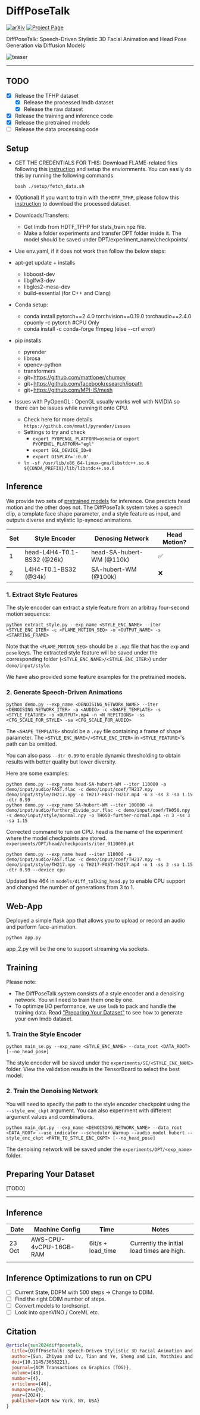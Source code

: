 # DiffPoseTalk

<a href='https://arxiv.org/abs/2310.00434/'><img alt="arXiv" src="https://img.shields.io/badge/arXiv-2310.00434-red?link=https%3A%2F%2Farxiv.org%2Fabs%2F2310.00434"></a>
<a href='https://raineggplant.github.io/DiffPoseTalk/'><img alt="Project Page" src="https://img.shields.io/badge/Project%20Page-blue?logo=github&labelColor=black&link=https%3A%2F%2Fraineggplant.github.io%2FDiffPoseTalk"></a>

DiffPoseTalk: Speech-Driven Stylistic 3D Facial Animation and Head Pose Generation via Diffusion Models

![teaser](./assets/teaser.jpg)

---

## TODO

- [x] Release the TFHP dataset
  - [x] Release the processed lmdb dataset
  - [x] Release the raw dataset
- [x] Release the training and inference code
- [x] Release the pretrained models
- [ ] Release the data processing code

## Setup

- GET THE CREDENTIALS FOR THIS: Download FLAME-related files following this [instruction](./models/data/README.md) and setup the enviornments. You can easily do this by running the following commands:
  ```shell
  bash ./setup/fetch_data.sh
  ```
- (Optional) If you want to train with the `HDTF_TFHP`, please follow this [instruction](./datasets/HDTF_TFHP/README.md) to download the processed dataset.

- Downloads/Transfers:
  - Get lmdb from HDTF_TFHP for stats_train.npz file. 
  - Make a folder experiments and transfer DPT folder inside it. The model should be saved under DPT/experiment_name/checkpoints/ 

- Use env.yaml, if it does not work then follow the below steps: 

- apt-get update + installs
  - libboost-dev
  - libglfw3-dev 
  - libgles2-mesa-dev
  - build-essential (for C++ and Clang)


- Conda setup: 
  - conda install pytorch==2.4.0 torchvision==0.19.0 torchaudio==2.4.0 cpuonly -c pytorch #CPU Only
  - conda install -c conda-forge ffmpeg (else --crf error)

- pip installs
  - pyrender
  - librosa
  - opencv-python
  - transformers 
  - git+https://github.com/mattloper/chumpy
  - git+https://github.com/facebookresearch/iopath
  - git+https://github.com/MPI-IS/mesh


- Issues with PyOpenGL : OpenGL usually works well with NVIDIA so there can be issues while running it onto CPU.
  - Check here for more details `https://github.com/mmatl/pyrender/issues`
  - Settings to try and check
    - `export PYOPENGL_PLATFORM=osmesa` or `export PYOPENGL_PLATFORM="egl"`
    - `export EGL_DEVICE_ID=0` 
    - `export DISPLAY=':0.0'`
  - `ln -sf /usr/lib/x86_64-linux-gnu/libstdc++.so.6 ${CONDA_PREFIX}/lib/libstdc++.so.6`

## Inference

We provide two sets of [pretrained models](https://drive.google.com/drive/folders/1pOwtK95u8O1qG_CiRdD8YcvuKSlFEk-b?usp=sharing) for inference. One predicts head motion and the other does not. The DiffPoseTalk system takes a speech clip, a template face shape parameter, and a style feature as input, and outputs diverse and stylistic lip-synced animations.

| Set  | Style Encoder              | Denosing Network          | Head Motion? |
| ---- | -------------------------- | ------------------------- | ------------ |
| 1    | head-L4H4-T0.1-BS32 (@26k) | head-SA-hubert-WM (@110k) | ✅            |
| 2    | L4H4-T0.1-BS32 (@34k)      | SA-hubert-WM (@100k)      | ❌            |


### 1. Extract Style Features

The style encoder can extract a style feature from an arbitray four-second motion sequence:

```shell
python extract_style.py --exp_name <STYLE_ENC_NAME> --iter <STYLE_ENC_ITER> -c <FLAME_MOTION_SEQ> -o <OUTPUT_NAME> -s <STARTING_FRAME>
```
Note that the `<FLAME_MOTION_SEQ>` should be a `.npz` file that has the `exp` and `pose` keys. The extracted style feature will be saved under the corresponding folder (`<STYLE_ENC_NAME>/<STYLE_ENC_ITER>`) under `demo/input/style`.

We have also provided some feature examples for the pretrained models.

### 2. Generate Speech-Driven Animations

```shell
python demo.py --exp_name <DENOISING_NETWORK_NAME> --iter <DENOISING_NETWORK_ITER> -a <AUDIO> -c <SHAPE_TEMPLATE> -s <STYLE_FEATURE> -o <OUTPUT>.mp4 -n <N_REPITIONS> -ss <CFG_SCALE_FOR_STYLE> -sa <CFG_SCALE_FOR_AUDIO>
```

The `<SHAPE_TEMPLATE>` should be a `.npy` file containing a frame of shape parameter. The `<STYLE_ENC_NAME>/<STYLE_ENC_ITER>` in `<STYLE_FEATURE>`'s path can be omitted. 

You can also pass `--dtr 0.99` to enable dynamic thresholding to obtain results with better quality but lower diversity. 

Here are some examples:

```shell
python demo.py --exp_name head-SA-hubert-WM --iter 110000 -a demo/input/audio/FAST.flac -c demo/input/coef/TH217.npy demo/input/style/TH217.npy -o TH217-FAST-TH217.mp4 -n 3 -ss 3 -sa 1.15 -dtr 0.99
python demo.py --exp_name SA-hubert-WM --iter 100000 -a demo/input/audio/further_divide_our.flac -c demo/input/coef/TH050.npy -s demo/input/style/normal.npy -o TH050-further-normal.mp4 -n 3 -ss 3 -sa 1.15
```

Corrected command to run on CPU. 
head is the name of the experiment where the model checkpoints are stored. `experiments/DPT/head/checkpoints/iter_0110000.pt`
```shell 
python demo.py --exp_name head --iter 110000 -a demo/input/audio/FAST.flac -c demo/input/coef/TH217.npy -s demo/input/style/TH217.npy -o TH217-FAST-TH217.mp4 -n 1 -ss 3 -sa 1.15 -dtr 0.99 --device cpu
```
Updated line 464 in `models/diff_talking_head.py` to enable CPU support and changed the number of generations from 3 to 1.

## Web-App

Deployed a simple flask app that allows you to upload or record an audio and perform face-animation. 

```shell 
python app.py
```
app_2.py will be the one to support streaming via sockets.

## Training

Please note:
- The DiffPoseTalk system consists of a style encoder and a denoising network. You will need to train them one by one.
- To optimize I/O performance, we use `lmdb` to pack and handle the training data. Read ["Preparing Your Dataset"](#preparing-your-dataset) to see how to generate your own lmdb dataset.

### 1. Train the Style Encoder

```shell
python main_se.py --exp_name <STYLE_ENC_NAME> --data_root <DATA_ROOT> [--no_head_pose]
```
The style encoder will be saved under the `experiments/SE/<STYLE_ENC_NAME>` folder. View the validation results in the TensorBoard to select the best model.

### 2. Train the Denoising Network

You will need to specify the path to the style encoder checkpoint using the `--style_enc_ckpt` argument. You can also experiment with different argument values and combinations.

```shell
python main_dpt.py --exp_name <DENOISING_NETWORK_NAME> --data_root <DATA_ROOT> --use_indicator --scheduler Warmup --audio_model hubert --style_enc_ckpt <PATH_TO_STYLE_ENC_CKPT> [--no_head_pose]
```

The denoising network will be saved under the `experiments/DPT/<exp_name>` folder. 

## Preparing Your Dataset

[TODO]

---

## Inference 


| Date   | Machine Config             | Time                      | Notes                                                    |
| ----   | -------------------------- | ------------------------- | ------------                                             |
| 23 Oct | AWS-CPU-4vCPU-16GB-RAM     | 6it/s + load_time         | Currently the initial load times are high.               |
|        |                            |                           |                                                          |

## Inference Optimizations to run on CPU
- [ ] Current State, DDPM with 500 steps -> Change to DDIM.
- [ ] Find the right DDIM number of steps.
- [ ] Convert models to torchscript.
- [ ] Look into openVINO / CoreML etc.

## Citation

```bibtex
@article{sun2024diffposetalk,
  title={DiffPoseTalk: Speech-Driven Stylistic 3D Facial Animation and Head Pose Generation via Diffusion Models},
  author={Sun, Zhiyao and Lv, Tian and Ye, Sheng and Lin, Matthieu and Sheng, Jenny and Wen, Yu-Hui and Yu, Minjing and Liu, Yong-Jin},
  doi={10.1145/3658221},
  journal={ACM Transactions on Graphics (TOG)},
  volume={43},
  number={4},
  articleno={46},
  numpages={9},
  year={2024},
  publisher={ACM New York, NY, USA}
}
```
